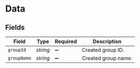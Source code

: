 # Data


## Fields

| Field               | Type                | Required            | Description         |
| ------------------- | ------------------- | ------------------- | ------------------- |
| `groupId`           | *string*            | :heavy_minus_sign:  | Created group ID.   |
| `groupName`         | *string*            | :heavy_minus_sign:  | Created group name. |